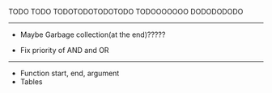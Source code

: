 TODO TODO
TODOTODOTODOTODO
TODOOOOOOO
DODODODODO

---------------------------------------------------------------------------------

<!-- - Check operations between constants in compile time -->
<!-- - Create quad structs, dynamic array -->
<!-- - Create opcode enum -->
<!-- - Create vartype enum (program, local, formal etc) -->
<!-- - Create Variable enum (FunctionAddress, Table, etc) -->
<!-- - Implement Scope Spaces, scope stack, offset inside space, etc (MIXADRILL) GOAT  -->
<!-- - OFFSET MUST NOT RESET WHEN NOT IN FUNCTION (LOOK FAQ) (MIXADRILL) GOAT  -->
<!-- - Method to create, read, delete temp variables -> CREATE, READ  -->
- Maybe Garbage collection(at the end)?????
<!-- - DUAL assign quads (for lists mostly) -->
<!-- - Fix double assignment (oxi arith) -->
<!-- - Fix plusplus, minusminus, etc etc -->
- Fix priority of AND and OR
<!-- - Fix relational (look p3t_relational) == and !=  -->

---------------------------------------------------------------------------------
<!-- // Require Backpatching, breaklist, continuelist, merge method -->

- Function start, end, argument
- Tables
<!-- - if-else -->
<!-- - while -->
<!-- - for -->
<!-- - break-continue  -->
<!-- - Fix WHILE, FOR to use Merikh Apotimhsh -->

<!-- Gia Merikh Apotimhsh: -->
<!-- - Expr relop Expr
- not expr
- const TRUE FALSE -->
<!-- Gia ola auta: 8eloume na elegxoyme oti ta arguments einai valid:
se periptwsi string kane not equals "" etc etc.
apagorevontai functions maybe??\ -->

